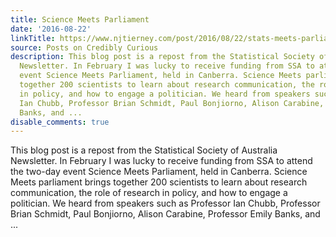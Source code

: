 ```yaml
---
title: Science Meets Parliament
date: '2016-08-22'
linkTitle: https://www.njtierney.com/post/2016/08/22/stats-meets-parliament/
source: Posts on Credibly Curious
description: This blog post is a repost from the Statistical Society of Australia
  Newsletter. In February I was lucky to receive funding from SSA to attend the two-day
  event Science Meets Parliament, held in Canberra. Science Meets parliament brings
  together 200 scientists to learn about research communication, the role of research
  in policy, and how to engage a politician. We heard from speakers such as Professor
  Ian Chubb, Professor Brian Schmidt, Paul Bonjiorno, Alison Carabine, Professor Emily
  Banks, and ...
disable_comments: true
---
```

This blog post is a repost from the Statistical Society of Australia Newsletter. In February I was lucky to receive funding from SSA to attend the two-day event Science Meets Parliament, held in Canberra. Science Meets parliament brings together 200 scientists to learn about research communication, the role of research in policy, and how to engage a politician. We heard from speakers such as Professor Ian Chubb, Professor Brian Schmidt, Paul Bonjiorno, Alison Carabine, Professor Emily Banks, and ...